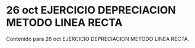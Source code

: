 # 26 oct  EJERCICIO DEPRECIACION METODO LINEA RECTA

Contenido para 26 oct  EJERCICIO DEPRECIACION METODO LINEA RECTA.